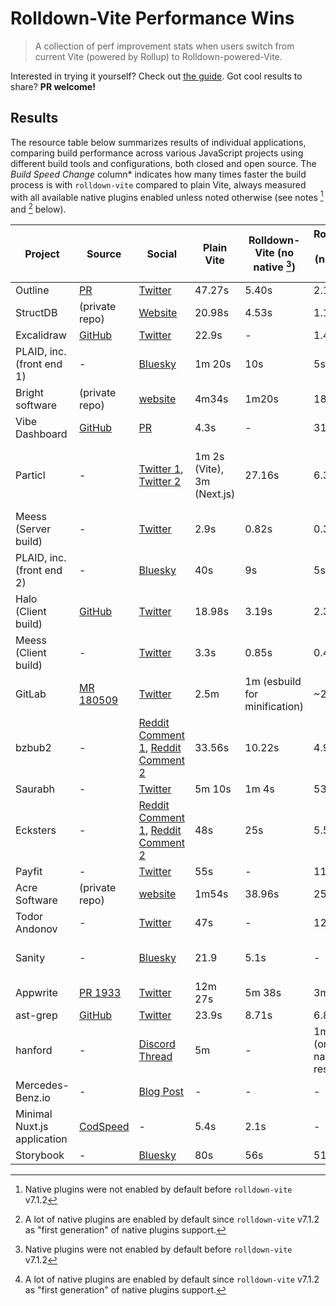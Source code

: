 # Rolldown-Vite Performance Wins

> A collection of perf improvement stats when users switch from current Vite (powered by Rollup) to Rolldown-powered-Vite. 

Interested in trying it yourself? Check out [the guide](https://vite.dev/guide/rolldown.html).
Got cool results to share? **PR welcome!**

## Results

The resource table below summarizes results of individual applications, comparing build performance across various JavaScript projects using different build tools and configurations, both closed and open source. The *Build Speed Change* column* indicates how many times faster the build process is with `rolldown-vite` compared to plain Vite, always measured with all available native plugins enabled unless noted otherwise (see notes [^1] and [^2] below).


| Project | Source | Social | Plain Vite | Rolldown-Vite (no native [^1]) | Rolldown-Vite (native v1 [^2]) | Build Speed Change | Build Memory Usage Change |
|---------|--------|--------|--------------|-------------------|---------------------|-------------|----|
| Outline | [PR](https://github.com/outline/outline/pull/9523) | [Twitter](https://x.com/youyuxi/status/1944604243786428448) | 47.27s | 5.40s | 2.12s | 22.3x | - |
| StructDB | (private repo) | [Website](https://structdb.net) | 20.98s | 4.53s | 1.19s  | 17x | - |
| Excalidraw | [GitHub](https://github.com/sapphi-red/excalidraw/tree/trim-down-build) | [Twitter](https://x.com/youyuxi/status/1914278629875540368) | 22.9s | - | 1.4s | 16x | - |
| PLAID, inc. (front end 1) | - | [Bluesky](https://bsky.app/profile/kazupon.dev/post/3lnk7bieifs2v) | 1m 20s | 10s | 5s | 16x | - |
| Bright software | (private repo) | [website](https://brightit.com.np/) | 4m34s | 1m20s | 18s  | 15.22x | - |
| Vibe Dashboard | [GitHub](https://github.com/voidzero-dev/vibe-dashboard) | [PR](https://github.com/voidzero-dev/vibe-dashboard/pull/12) | 4.3s | - | 315ms | 13.6x | - |
| Particl | - | [Twitter 1](https://x.com/gill_kyle/status/1912336077152829745), [Twitter 2](https://x.com/gill_kyle/status/1915088866324967839) | 1m 2s (Vite), 3m (Next.js) | 27.16s | 6.36s | 9.7x <br> (28.8x compared to Next.js) | - |
| Meess (Server build) | - | [Twitter](https://x.com/ThisIsGengar/status/1928741941916618956) | 2.9s | 0.82s | 0.35s | 8.29x | - |
| PLAID, inc. (front end 2) | - | [Bluesky](https://bsky.app/profile/kazupon.dev/post/3lnk7bieifs2v) | 40s | 9s | 5s | 8x |  - |
| Halo (Client build) | [GitHub](https://github.com/halo-dev/halo) | [Twitter](https://x.com/ryanwang_ya/status/1928664440100237678) | 18.98s | 3.19s | 2.35s | 8x |  - |
| Meess (Client build) | - | [Twitter](https://x.com/ThisIsGengar/status/1928741941916618956) | 3.3s | 0.85s | 0.48s | 6.88x |  - |
| GitLab | [MR 180509](https://gitlab.com/gitlab-org/gitlab/-/merge_requests/180509) | [Twitter](https://x.com/youyuxi/status/1914481681203102021) | 2.5m | 1m (esbuild for minification) | ~22s | 6.82x | 100x
| bzbub2 | - | [Reddit Comment 1](https://www.reddit.com/r/javascript/comments/1kz7dsp/comment/mv9z5or/), [Reddit Comment 2](https://www.reddit.com/r/javascript/comments/1kz7dsp/comment/mvt30dp/) | 33.56s | 10.22s | 4.97s | 6.8x | - |
| Saurabh | - | [Twitter](https://x.com/Saurabh_kakran/status/1914593323781603467) | 5m 10s | 1m 4s | 53s | 5.8x | - |
| Ecksters | - | [Reddit Comment 1](https://www.reddit.com/r/javascript/comments/1kz7dsp/comment/mv3q5qc/), [Reddit Comment 2](https://www.reddit.com/r/javascript/comments/1kz7dsp/comment/mv5avxx/)| 48s | 25s | 5.5s | 5.45x | - |
| Payfit | - | [Twitter](https://x.com/youyuxi/status/1907327848052109500) | 55s | - | 11.74s | 4.7x | - |
| Acre Software | (private repo) | [website](https://www.acresoftware.com/) | 1m54s | 38.96s | 25.41s | 4.49x | - |
| Todor Andonov | - | [Twitter](https://x.com/andonov_t/status/1915215035992821831) | 47s | - | 12s | 4x | - |
| Sanity | - | [Bluesky](https://bsky.app/profile/evanyou.me/post/3lqruv5a2ck2n) | 21.9 | 5.1s | - | 4x (no native plugins) | - |
| Appwrite | [PR 1933](https://github.com/appwrite/website/pull/1933) | [Twitter](https://x.com/DittmannTorsten/status/1915763729586606125) | 12m 27s | 5m 38s | 3m 21s | 3.7x | 4x |
| ast-grep | [GitHub](https://github.com/ast-grep/ast-grep.github.io) | [Twitter](https://x.com/hd_nvim/status/1928482034055274917) | 23.9s | 8.71s | 6.86s | 3.5x | - |
| hanford | - | [Discord Thread](https://discord.com/channels/1171783886200643635/1379507924610842664/1379517855619612783) | 5m | - | 1m 30s (only native resolver) | 3.33x (only native resolver) | - |
| Mercedes-Benz.io | - | [Blog Post](https://www.mercedes-benz.io/blog/2025-05-16-how-can-modern-tooling-save-mercedes-benz-io-engineering-time) | - | - | - | 3x | - |
| Minimal Nuxt.js application | [CodSpeed](https://codspeed.io/nuxt/nuxt/branches/feat%2Ftest-rolldown-vite) | - | 5.4s | 2.1s | - | 2.6x | - |
| Storybook | - | [Bluesky](https://bsky.app/profile/shilman.net/post/3lnnmagmqtc2s) | 80s | 56s | 51s | 1.56x | - |

[^1]: Native plugins were not enabled by default before `rolldown-vite` v7.1.2

[^2]: A lot of native plugins are enabled by default since `rolldown-vite` v7.1.2 as "first generation" of native plugins support.
